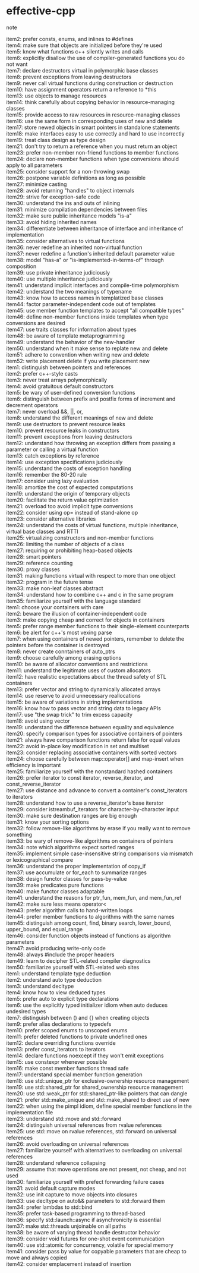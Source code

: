 # effective-cpp
note

item2: prefer consts, enums, and inlines to #defines    
item4: make sure that objects are initialized before they're used    
item5: know what functions c++ silently writes and calls    
item6: explicitly disallow the use of compiler-generated functions you do not want    
item7: declare destructors virtual in polymorphic base classes    
item8: prevent exceptions from leaving destructors     
item9: never call virtual functions during construction or destruction    
item10: have assignment operators return a reference to *this     
item13: use objects to manage resources     
item14: think carefully about copying behavior in resource-managing classes    
item15: provide access to raw resources in resource-managing classes    
item16: use the same form in corresponding uses of new and delete    
item17: store newed objects in smart pointers in standalone statements   
item18: make interfaces easy to use correctly and hard to use incorrectly   
item19: treat class design as type design      
item21: don't try to return a reference when you must return an object   
item23: prefer non-member non-friend functions to member functions    
item24: declare non-member functions when type conversions should apply to all parameters    
item25: consider support for a non-throwing swap    
item26: postpone variable definitions as long as possible    
item27: minimize casting    
item28: avoid returning "handles" to object internals    
item29: strive for exception-safe code    
item30: understand the ins and outs of inlining     
item31: minimize compilation dependencies between files    
item32: make sure public inheritance models "is-a"    
item33: avoid hiding inherited names     
item34: differentiate between inheritance of interface and inheritance of implementation    
item35: consider alternatives to virtual functions     
item36: never redefine an inherited non-virtual function    
item37: never redefine a function's inherited default parameter value    
item38: model "has-a" or "is-implemented-in-terms-of" through composition    
item39: use private inheritance judiciously     
item40: use multiple inheritance judiciously     
item41: understand implicit interfaces and compile-time polymorphism     
item42: understand the two meanings of typename    
item43: know how to access names in templatized base classes    
item44: factor parameter-independent code out of templates    
item45: use member function templates to accept "all compatible types"    
item46: define non-member functions inside templates when type conversions are desired      
item47: use traits classes for information about types     
item48: be aware of template metaprogramming    
item49: understand the behavior of the new-handler     
item50: understand when it make sense to replate new and delete     
item51: adhere to convention when writing new and delete     
item52: write placement delete if you write placement new     
item1: distinguish between pointers and references    
item2: prefer c++-style casts    
item3: never treat arrays polymorphically    
item4: avoid gratuitous default constructors    
item5: be wary of user-defined conversion functions    
item6: distinguish between prefix and postfix forms of increment and decrement operators    
item7: never overload &&, ||, or,    
item8: understand the different meanings of new and delete    
item9: use destructors to prevent resource leaks    
item10: prevent resource leaks in constructors    
item11: prevent exceptions from leaving destructors    
item12: understand how throwing an exception differs from passing a parameter or calling a virtual function    
item13: catch exceptions by reference    
item14: use exception specifications judiciously   
item15: understand the costs of exception handling   
item16: remember the 80-20 rule   
item17: consider using lazy evaluation   
item18: amortize the cost of expected computations    
item19: understand the origin of temporary objects       
item20: facilitate the return value optimization           
item21: overload too avoid implicit type conversions        
item22: consider using op= instead of stand-alone op        
item23: consider alternative libraries      
item24: understand the costs of virtual functions, multiple inheritance, virtual base classes and RTTI      
item25: virtualizing constructors and non-member functions      
item26: limiting the number of objects of a class       
item27: requiring or prohibiting heap-based objects     
item28: smart pointers      
item29: reference counting      
item30: proxy classes       
item31: making functions virtual with respect to more than one object       
item32: program in the future tense     
item33: make non-leaf classes abstract      
item34: understand how to combine c++ and c in the same program     
item35: familiarize yourself with the language standard     
item1: choose your containers with care     
item2: beware the illusion of container-independent code        
item3: make copying cheap and correct for objects in containers     
item5: prefer range member functions to their single-element counterparts       
item6: be alert for c++'s most vexing parse     
item7: when using containers of newed pointers, remember to delete the pointers before the container is destroyed       
item8: never create conntainers of auto_ptrs        
item9: choose carefully among erasing options       
item10: be aware of allocator conventions and restrictions      
item11: understand the legitimate uses of custom allocators     
item12: have realistic expectations about the thread safety of STL containers       
item13: prefer vector and string to dynamically allocated arrays        
item14: use reserve to avoid unnecessary reallocations      
item15: be aware of variations in string implementations        
item16: know how to pass vector and string data to legacy APIs      
item17: use "the swap trick" to trim excess capacity        
item18: avoid using vector<bool>        
item19: understand the difference between equality and equivalence      
item20: specify comparison types for associative containers of pointers     
item21: always have comparison functions return false for equal values      
item22: avoid in-place key modification in set and multiset     
item23: consider replacing associative containers with sorted vectors       
item24: choose carefully between map::operator[] and map-insert when efficiency is important        
item25: familiarize yourself with the nonstandard hashed containers     
item26: prefer iterator to const iterator, reverse_iterator, and const_reverse_iterator     
item27: use distance and advance to convert a container's const_iterators to iterators      
item28: understand how to use a reverse_iterator's base iterator        
item29: consider istreambuf_iterators for character-by-character input      
item30: make sure destination ranges are big enough     
item31: know your sorting options       
item32: follow remove-like algorithms by erase if you really want to remove something       
item33: be wary of remove-like algorithms on containers of pointers     
item34: note which algorithms expect sorted ranges      
item35: implement simple case-insensitive string comparisons via mismatch or lexicographical compare        
item36: understand the proper implementation of copy_if     
item37: use accumulate or for_each to summarize ranges      
item38: design functor classes for pass-by-value        
item39: make predicates pure functions      
item40: make functor classes adaptable      
item41: understand the reasons for ptr_fun, mem_fun, and mem_fun_ref        
item42: make sure less<T> means operator<           
item43: prefer algorithm calls to hand-written loops        
item44: prefer member functions to algorithms with the same names       
item45: distinguish among count, find, binary search, lower_bound, upper_bound, and equal_range     
item46: consider function objects instead of functions as algorithm parameters      
item47: avoid producing write-only code     
item48: always #include the proper headers      
item49: learn to decipher STL-related compiler diagnostics      
item50: familiarize yourself with STL-related web sites     
item1: understand template type deduction               
item2: understand auto type deduction       
item3: understand decltype      
item4: know how to view deduced types       
item5: prefer auto to explicit type declarations        
item6: use the explicitly typed initializer idiom when auto deduces undesired types     
item7: distinguish between () and {} when creating objects         
item9: prefer alias declarations to typedefs        
item10: prefer scoped enums to unscoped enums       
item11: prefer deleted functions to private undefined ones      
item12: declare overriding functions override       
item13: prefer const_iterators to iterators     
item14: declare functions noexcept if they won't emit exceptions            
item15: use constexpr whenever possible     
item16: make const member functions thread safe     
item17: understand special member function generation       
item18: use std::unique_ptr for exclusive-ownership resource management     
item19: use std::shared_ptr for shared_ownership resource management        
item20: use std::weak_ptr for std::shared_ptr-like pointers that can dangle     
item21: prefer std::make_unique and std::make_shared to direct use of new       
item22: when using the pimpl idiom, define special member functions in the implementation file      
item23: understand std::move and std::forward       
item24: distinguish universal references from rvalue references     
item25: use std::move on rvalue references, std::forward on universal references        
item26: avoid overloading on universal references       
item27: familiarize yourself with alternatives to overloading on universal references       
item28: understand reference collapsing     
item29: assume that move operations are not present, not cheap, and not used        
item30: familiarize yourself with prefect forwarding failure cases      
item31: avoid default capture modes     
item32: use init capture to move objects into closures      
item33: use decltype on auto&& parameters to std::forward them      
item34: prefer lambdas to std::bind     
item35: prefer task-based programming to thread-based       
item36: specify std::launch::async if asynchronicity is essential       
item37: make std::threads unjoinable on all paths       
item38: be aware of varying thread handle destructor behavior       
item39: consider void futures for one-shot event communication      
item40: use std::atomic for concurrency, volatile for special memory        
item41: consider pass by value for copyable parameters that are cheap to move and always copied     
item42: consider emplacement instead of insertion       
